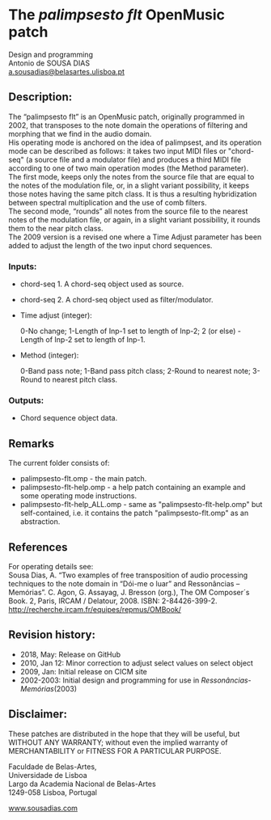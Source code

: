 # The _palimpsesto flt_ OpenMusic patch

Design and programming<br>
Antonio de SOUSA DIAS<br>
a.sousadias@belasartes.ulisboa.pt

## Description:
The “palimpsesto flt” is an OpenMusic patch, originally programmed in 2002, that transposes to the note domain the operations of filtering and morphing that we find in the audio domain.<br>
His operating mode is anchored on the idea of palimpsest, and its operation mode can be described as follows:  it takes two input MIDI files or "chord-seq" (a source file and a modulator file) and produces a third MIDI file according to one of two main operation modes (the Method parameter).<br>
The first mode, keeps only the notes from the source file that are equal to the notes of the modulation file, or, in a slight variant possibility, it keeps those notes having the same pitch class. It is thus a resulting hybridization between spectral multiplication and the use of comb filters.<br>
The second mode, “rounds” all notes from the source file to the nearest notes of the modulation file, or again, in a slight variant possibility, it rounds them to the near pitch class.<br>
The 2009 version is a revised one where a Time Adjust parameter has been added to adjust the length of the two input chord sequences.<br>

### Inputs:
- chord-seq 1. A chord-seq object used as source.<br>
- chord-seq 2. A chord-seq object used as filter/modulator.<br>
- Time adjust (integer):<br>

	0-No change;
	1-Length of Inp-1 set to length of Inp-2;
	2 (or else) -Length of Inp-2 set to length of Inp-1.
	
- Method (integer):<br>

	0-Band pass note;
	1-Band pass pitch class;
	2-Round to nearest note;
	3-Round to nearest pitch class.
	
### Outputs:
- Chord sequence object data.

## Remarks
The current folder consists of:<br>
- palimpsesto-flt.omp - the main patch.<br>
- palimpsesto-flt-help.omp - a help patch containing an example and some operating mode instructions.<br>
- palimpsesto-flt-help_ALL.omp - same as "palimpsesto-flt-help.omp" but self-contained, i.e. it contains the patch "palimpsesto-flt.omp" as an abstraction.<br>

## References
For operating details see:<br>
Sousa Dias, A. “Two examples of free transposition of audio processing techniques to the note domain in “Dói-me o luar” and Ressonâncias – Memórias”. C. Agon, G. Assayag, J. Bresson (org.), The OM Composer´s Book. 2, Paris, IRCAM / Delatour, 2008.
ISBN: 2-84426-399-2.
http://recherche.ircam.fr/equipes/repmus/OMBook/


## Revision history:
- 2018, May: Release on GitHub<br>
- 2010, Jan 12: Minor correction to adjust select values on select object<br>
- 2009, Jan: Initial release on CICM site<br>
- 2002-2003: Initial design and programming for use in _Ressonâncias-Memórias_(2003)<br>

## Disclaimer:
These patches are distributed in the hope that they will be useful, but WITHOUT ANY WARRANTY; without even the implied warranty of MERCHANTABILITY or FITNESS FOR A PARTICULAR PURPOSE.<br>

Faculdade de Belas-Artes,<br>
Universidade de Lisboa<br>
Largo da Academia Nacional de Belas-Artes<br>
1249-058 Lisboa, Portugal<br>

www.sousadias.com


